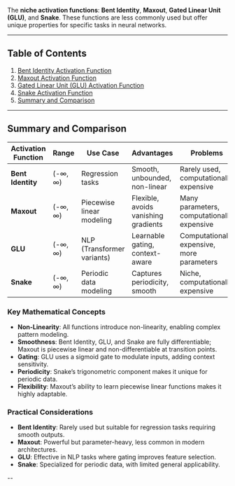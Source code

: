 The **niche activation functions**: **Bent Identity**, **Maxout**, **Gated Linear Unit (GLU)**, and **Snake**. These functions are less commonly used but offer unique properties for specific tasks in neural networks.

---

## Table of Contents
1. [Bent Identity Activation Function](#1-bent-identity-activation-function)
2. [Maxout Activation Function](#2-maxout-activation-function)
3. [Gated Linear Unit (GLU) Activation Function](#3-gated-linear-unit-glu-activation-function)
4. [Snake Activation Function](#4-snake-activation-function)
5. [Summary and Comparison](#5-summary-and-comparison)

---

##  Summary and Comparison

| **Activation Function** | **Range**        | **Use Case**                              | **Advantages**                              | **Problems**                              |
|-------------------------|------------------|-------------------------------------------|---------------------------------------------|-------------------------------------------|
| **Bent Identity**       | (-∞, ∞)         | Regression tasks                          | Smooth, unbounded, non-linear                | Rarely used, computationally expensive    |
| **Maxout**              | (-∞, ∞)         | Piecewise linear modeling                 | Flexible, avoids vanishing gradients         | Many parameters, computationally expensive |
| **GLU**                 | (-∞, ∞)         | NLP (Transformer variants)                | Learnable gating, context-aware             | Computationally expensive, more parameters |
| **Snake**               | (-∞, ∞)         | Periodic data modeling                    | Captures periodicity, smooth                 | Niche, computationally expensive           |

### Key Mathematical Concepts
- **Non-Linearity**: All functions introduce non-linearity, enabling complex pattern modeling.
- **Smoothness**: Bent Identity, GLU, and Snake are fully differentiable; Maxout is piecewise linear and non-differentiable at transition points.
- **Gating**: GLU uses a sigmoid gate to modulate inputs, adding context sensitivity.
- **Periodicity**: Snake’s trigonometric component makes it unique for periodic data.
- **Flexibility**: Maxout’s ability to learn piecewise linear functions makes it highly adaptable.

### Practical Considerations
- **Bent Identity**: Rarely used but suitable for regression tasks requiring smooth outputs.
- **Maxout**: Powerful but parameter-heavy, less common in modern architectures.
- **GLU**: Effective in NLP tasks where gating improves feature selection.
- **Snake**: Specialized for periodic data, with limited general applicability.

--
